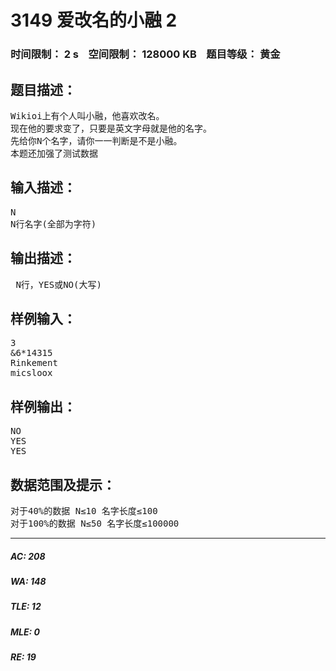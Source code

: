 # 3149 爱改名的小融 2   
### 时间限制： 2 s&nbsp;&nbsp;&nbsp;&nbsp;空间限制： 128000 KB&nbsp;&nbsp;&nbsp;&nbsp;题目等级： 黄金  
## 题目描述：  

<pre>
Wikioi上有个人叫小融，他喜欢改名。  
现在他的要求变了，只要是英文字母就是他的名字。  
先给你N个名字，请你一一判断是不是小融。  
本题还加强了测试数据
</pre>
  
  
## 输入描述：  

<pre>
N  
N行名字(全部为字符)
</pre>
  
  
## 输出描述：  

<pre>
 N行，YES或NO(大写)
</pre>
  
  
## 样例输入：  

<pre>
3  
&6*14315  
Rinkement  
micsloox
</pre>
  
  
## 样例输出：  

<pre>
NO
YES
YES
</pre>
  
  
## 数据范围及提示：  

<pre>
对于40%的数据 N≤10 名字长度≤100  
对于100%的数据 N≤50 名字长度≤100000
</pre>
  
  
***  

##### AC: 208  
##### WA: 148  
##### TLE: 12  
##### MLE: 0  
##### RE: 19  
